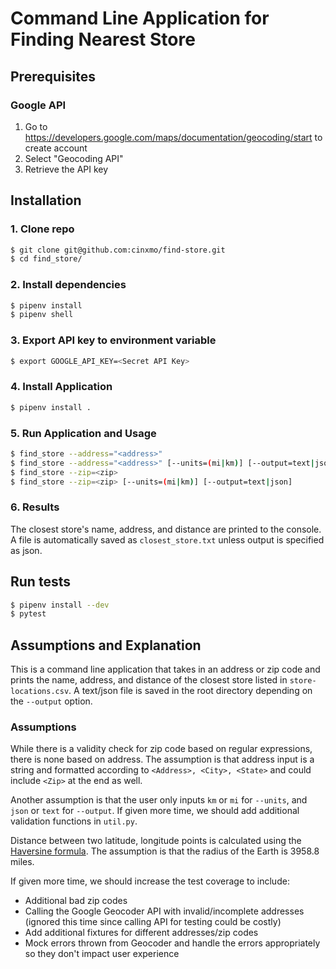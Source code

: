 # Command Line Application for Finding Nearest Store

##  Prerequisites
### Google API
1. Go to https://developers.google.com/maps/documentation/geocoding/start to create account
2. Select "Geocoding API"
3. Retrieve the API key

## Installation
### 1. Clone repo
```bash
$ git clone git@github.com:cinxmo/find-store.git
$ cd find_store/
```
### 2. Install dependencies
```bash
$ pipenv install
$ pipenv shell
```

### 3. Export API key to environment variable
```bash
$ export GOOGLE_API_KEY=<Secret API Key>
```

### 4. Install Application
```bash
$ pipenv install .
```

### 5. Run Application and Usage
```bash
$ find_store --address="<address>"
$ find_store --address="<address>" [--units=(mi|km)] [--output=text|json]
$ find_store --zip=<zip>
$ find_store --zip=<zip> [--units=(mi|km)] [--output=text|json]
```

### 6. Results
The closest store's name, address, and distance are printed to the console.
A file is automatically saved as `closest_store.txt` unless output is specified as json.

## Run tests 
```bash
$ pipenv install --dev
$ pytest
```

## Assumptions and Explanation
This is a command line application that takes in an address or zip code and prints the name, address, and distance
of the closest store listed in `store-locations.csv`. A text/json file is saved in the root directory depending on
the `--output` option.

### Assumptions
While there is a validity check for zip code based on regular expressions, there is none based on address. 
The assumption is that address input is a string and formatted according to `<Address>, <City>, <State>` and 
could include `<Zip>` at the end as well.

Another assumption is that the user only inputs `km` or `mi` for `--units`, and `json` or `text` for `--output`.
If given more time, we should add additional validation functions in `util.py`.

Distance between two latitude, longitude points is calculated using the [Haversine formula](https://en.wikipedia.org/wiki/Haversine_formula).
The assumption is that the radius of the Earth is 3958.8 miles.

If given more time, we should increase the test coverage to include:

- Additional bad zip codes
- Calling the Google Geocoder API with invalid/incomplete addresses (ignored this time since calling API for testing could be costly)
- Add additional fixtures for different addresses/zip codes
- Mock errors thrown from Geocoder and handle the errors appropriately so they don't impact user experience
